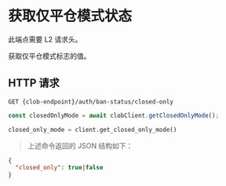 # 获取仅平仓模式状态

此端点需要 L2 请求头。

获取仅平仓模式标志的值。

## HTTP 请求

`GET {clob-endpoint}/auth/ban-status/closed-only`

```javascript
const closedOnlyMode = await clobClient.getClosedOnlyMode();
```

```python
closed_only_mode = client.get_closed_only_mode()
```

> 上述命令返回的 JSON 结构如下：

```json
{
  "closed_only": true|false
}
```